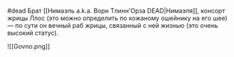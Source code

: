 #dead 
Брат [[Нимаэль a.k.a. Ворн Тлинн'Орза DEAD|Нимаэля]], консорт жрицы Ллос (это можно определить по кожаному ошейнику на его шее) — по сути он вечный раб жрицы, связанный с ней жизнью (это очень высокий статус). 

![[Govno.png]]

